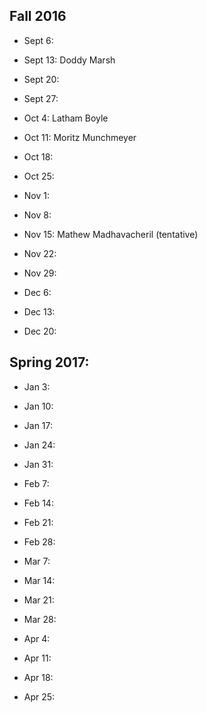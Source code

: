 ## Fall 2016

 - Sept 6:

 - Sept 13: Doddy Marsh

 - Sept 20:

 - Sept 27:

 - Oct 4: Latham Boyle

 - Oct 11: Moritz Munchmeyer

 - Oct 18:

 - Oct 25:

 - Nov 1:

 - Nov 8:

 - Nov 15: Mathew Madhavacheril (tentative)

 - Nov 22:

 - Nov 29:

 - Dec 6:

 - Dec 13:

 - Dec 20:

## Spring 2017:

 - Jan 3: 

 - Jan 10: 

 - Jan 17: 

 - Jan 24: 

 - Jan 31: 

 - Feb 7: 

 - Feb 14: 

 - Feb 21: 

 - Feb 28: 

 - Mar 7: 

 - Mar 14: 

 - Mar 21: 

 - Mar 28: 

 - Apr 4:

 - Apr 11:

 - Apr 18:

 - Apr 25:
